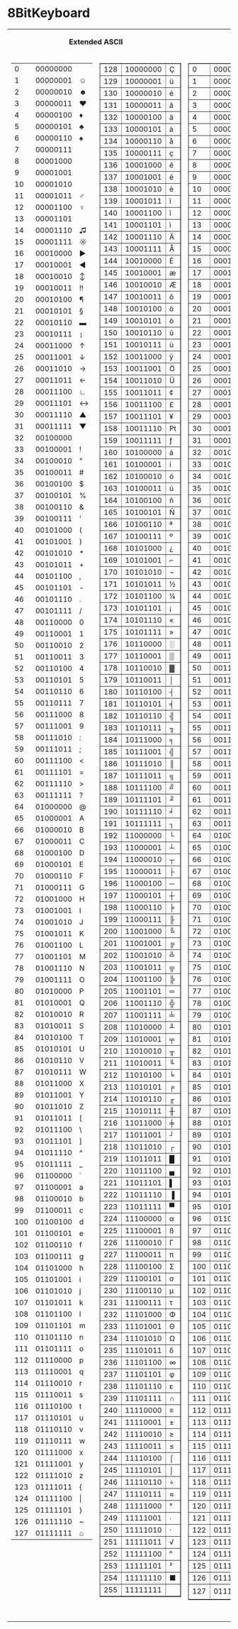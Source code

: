# 8BitKeyboard

<table cellpadding="5" width="838">
    <tbody>
    <tr><td valign="top" colspan="2">
            <p align="center"><b>Extended ASCII</b></p></td>
        <td valign="top" colspan="2">
            <p align="center"><b>ASCII</b></p></td></tr>
    <tr><td valign="top" width="130">
    <td< td=""></td<><table border="0" height="100%">
    <tbody>
        <tr><td>0</td><td>00000000</td><td> </td></tr>
        <tr><td>1</td><td>00000001</td><td>☺</td></tr>
        <tr><td>2</td><td>00000010</td><td>☻</td></tr>
        <tr><td>3</td><td>00000011</td><td>♥</td></tr>
        <tr><td>4</td><td>00000100</td><td>♦</td></tr>
        <tr><td>5</td><td>00000101</td><td>♣</td></tr>
        <tr><td>6</td><td>00000110</td><td>♠</td></tr>
        <tr><td>7</td><td>00000111</td><td> </td></tr>
        <tr><td>8</td><td>00001000</td><td> </td></tr>
        <tr><td>9</td><td>00001001</td><td> </td></tr>
        <tr><td>10</td><td>00001010</td><td> </td></tr>
        <tr><td>11</td><td>00001011</td><td>♂</td></tr>
        <tr><td>12</td><td>00001100</td><td>♀</td></tr>
        <tr><td>13</td><td>00001101</td><td></td></tr>
        <tr><td>14</td><td>00001110</td><td>♫</td></tr>
        <tr><td>15</td><td>00001111</td><td>☼</td></tr>
        <tr><td>16</td><td>00010000</td><td>►</td></tr>
        <tr><td>17</td><td>00010001</td><td>◄</td></tr>
        <tr><td>18</td><td>00010010</td><td>↕</td></tr>
        <tr><td>19</td><td>00010011</td><td>‼</td></tr>
        <tr><td>20</td><td>00010100</td><td>¶</td></tr>
        <tr><td>21</td><td>00010101</td><td>§</td></tr>
        <tr><td>22</td><td>00010110</td><td>▬</td></tr>
        <tr><td>23</td><td>00010111</td><td>↨</td></tr>
        <tr><td>24</td><td>00011000</td><td>↑</td></tr>
        <tr><td>25</td><td>00011001</td><td>↓</td></tr>
        <tr><td>26</td><td>00011010</td><td>→</td></tr>
        <tr><td>27</td><td>00011011</td><td>←</td></tr>
        <tr><td>28</td><td>00011100</td><td>∟</td></tr>
        <tr><td>29</td><td>00011101</td><td>↔</td></tr>
        <tr><td>30</td><td>00011110</td><td>▲</td></tr>
        <tr><td>31</td><td>00011111</td><td>▼</td></tr>
        <tr><td>32</td><td>00100000</td><td> </td></tr>
        <tr><td>33</td><td>00100001</td><td>!</td></tr>
        <tr><td>34</td><td>00100010</td><td>"</td></tr>
        <tr><td>35</td><td>00100011</td><td>#</td></tr>
        <tr><td>36</td><td>00100100</td><td>$</td></tr>
        <tr><td>37</td><td>00100101</td><td>%</td></tr>
        <tr><td>38</td><td>00100110</td><td>&amp;</td></tr>
        <tr><td>39</td><td>00100111</td><td>'</td></tr>
        <tr><td>40</td><td>00101000</td><td>(</td></tr>
        <tr><td>41</td><td>00101001</td><td>)</td></tr>
        <tr><td>42</td><td>00101010</td><td>*</td></tr>
        <tr><td>43</td><td>00101011</td><td>+</td></tr>
        <tr><td>44</td><td>00101100</td><td>,</td></tr>
        <tr><td>45</td><td>00101101</td><td>-</td></tr>
        <tr><td>46</td><td>00101110</td><td>.</td></tr>
        <tr><td>47</td><td>00101111</td><td>/</td></tr>
        <tr><td>48</td><td>00110000</td><td>0</td></tr>
        <tr><td>49</td><td>00110001</td><td>1</td></tr>
        <tr><td>50</td><td>00110010</td><td>2</td></tr>
        <tr><td>51</td><td>00110011</td><td>3</td></tr>
        <tr><td>52</td><td>00110100</td><td>4</td></tr>
        <tr><td>53</td><td>00110101</td><td>5</td></tr>
        <tr><td>54</td><td>00110110</td><td>6</td></tr>
        <tr><td>55</td><td>00110111</td><td>7</td></tr>
        <tr><td>56</td><td>00111000</td><td>8</td></tr>
        <tr><td>57</td><td>00111001</td><td>9</td></tr>
        <tr><td>58</td><td>00111010</td><td>:</td></tr>
        <tr><td>59</td><td>00111011</td><td>;</td></tr>
        <tr><td>60</td><td>00111100</td><td>&lt;</td></tr>
        <tr><td>61</td><td>00111101</td><td>=</td></tr>
        <tr><td>62</td><td>00111110</td><td>&gt;</td></tr>
        <tr><td>63</td><td>00111111</td><td>?</td></tr>
        <tr><td>64</td><td>01000000</td><td>@</td></tr>
        <tr><td>65</td><td>01000001</td><td>A</td></tr>
        <tr><td>66</td><td>01000010</td><td>B</td></tr>
        <tr><td>67</td><td>01000011</td><td>C</td></tr>
        <tr><td>68</td><td>01000100</td><td>D</td></tr>
        <tr><td>69</td><td>01000101</td><td>E</td></tr>
        <tr><td>70</td><td>01000110</td><td>F</td></tr>
        <tr><td>71</td><td>01000111</td><td>G</td></tr>
        <tr><td>72</td><td>01001000</td><td>H</td></tr>
        <tr><td>73</td><td>01001001</td><td>I</td></tr>
        <tr><td>74</td><td>01001010</td><td>J</td></tr>
        <tr><td>75</td><td>01001011</td><td>K</td></tr>
        <tr><td>76</td><td>01001100</td><td>L</td></tr>
        <tr><td>77</td><td>01001101</td><td>M</td></tr>
        <tr><td>78</td><td>01001110</td><td>N</td></tr>
        <tr><td>79</td><td>01001111</td><td>O</td></tr>
        <tr><td>80</td><td>01010000</td><td>P</td></tr>
        <tr><td>81</td><td>01010001</td><td>Q</td></tr>
        <tr><td>82</td><td>01010010</td><td>R</td></tr>
        <tr><td>83</td><td>01010011</td><td>S</td></tr>
        <tr><td>84</td><td>01010100</td><td>T</td></tr>
        <tr><td>85</td><td>01010101</td><td>U</td></tr>
        <tr><td>86</td><td>01010110</td><td>V</td></tr>
        <tr><td>87</td><td>01010111</td><td>W</td></tr>
        <tr><td>88</td><td>01011000</td><td>X</td></tr>
        <tr><td>89</td><td>01011001</td><td>Y</td></tr>
        <tr><td>90</td><td>01011010</td><td>Z</td></tr>
        <tr><td>91</td><td>01011011</td><td>[</td></tr>
        <tr><td>92</td><td>01011100</td><td>\</td></tr>
        <tr><td>93</td><td>01011101</td><td>]</td></tr>
        <tr><td>94</td><td>01011110</td><td>^</td></tr>
        <tr><td>95</td><td>01011111</td><td>_</td></tr>
        <tr><td>96</td><td>01100000</td><td>`</td></tr>
        <tr><td>97</td><td>01100001</td><td>a</td></tr>
        <tr><td>98</td><td>01100010</td><td>b</td></tr>
        <tr><td>99</td><td>01100011</td><td>c</td></tr>
        <tr><td>100</td><td>01100100</td><td>d</td></tr>
        <tr><td>101</td><td>01100101</td><td>e</td></tr>
        <tr><td>102</td><td>01100110</td><td>f</td></tr>
        <tr><td>103</td><td>01100111</td><td>g</td></tr>
        <tr><td>104</td><td>01101000</td><td>h</td></tr>
        <tr><td>105</td><td>01101001</td><td>i</td></tr>
        <tr><td>106</td><td>01101010</td><td>j</td></tr>
        <tr><td>107</td><td>01101011</td><td>k</td></tr>
        <tr><td>108</td><td>01101100</td><td>l</td></tr>
        <tr><td>109</td><td>01101101</td><td>m</td></tr>
        <tr><td>110</td><td>01101110</td><td>n</td></tr>
        <tr><td>111</td><td>01101111</td><td>o</td></tr>
        <tr><td>112</td><td>01110000</td><td>p</td></tr>
        <tr><td>113</td><td>01110001</td><td>q</td></tr>
        <tr><td>114</td><td>01110010</td><td>r</td></tr>
        <tr><td>115</td><td>01110011</td><td>s</td></tr>
        <tr><td>116</td><td>01110100</td><td>t</td></tr>
        <tr><td>117</td><td>01110101</td><td>u</td></tr>
        <tr><td>118</td><td>01110110</td><td>v</td></tr>
        <tr><td>119</td><td>01110111</td><td>w</td></tr>
        <tr><td>120</td><td>01111000</td><td>x</td></tr>
        <tr><td>121</td><td>01111001</td><td>y</td></tr>
        <tr><td>122</td><td>01111010</td><td>z</td></tr>
        <tr><td>123</td><td>01111011</td><td>{</td></tr>
        <tr><td>124</td><td>01111100</td><td>|</td></tr>
        <tr><td>125</td><td>01111101</td><td>}</td></tr>
        <tr><td>126</td><td>01111110</td><td>~</td></tr>
        <tr><td>127</td><td>01111111</td><td>⌂</td></tr>
    </tbody></table>
    </td><td valign="top" width="130">
    <table border="1">
    <tbody>
        <tr><td>128</td><td>10000000</td><td>Ç</td></tr>
        <tr><td>129</td><td>10000001</td><td>ü</td></tr>
        <tr><td>130</td><td>10000010</td><td>é</td></tr>
        <tr><td>131</td><td>10000011</td><td>â</td></tr>
        <tr><td>132</td><td>10000100</td><td>ä</td></tr>
        <tr><td>133</td><td>10000101</td><td>à</td></tr>
        <tr><td>134</td><td>10000110</td><td>å</td></tr>
        <tr><td>135</td><td>10000111</td><td>ç</td></tr>
        <tr><td>136</td><td>10001000</td><td>ê</td></tr>
        <tr><td>137</td><td>10001001</td><td>ë</td></tr>
        <tr><td>138</td><td>10001010</td><td>è</td></tr>
        <tr><td>139</td><td>10001011</td><td>ï</td></tr>
        <tr><td>140</td><td>10001100</td><td>î</td></tr>
        <tr><td>141</td><td>10001101</td><td>ì</td></tr>
        <tr><td>142</td><td>10001110</td><td>Ä</td></tr>
        <tr><td>143</td><td>10001111</td><td>Å</td></tr>
        <tr><td>144</td><td>10010000</td><td>É</td></tr>
        <tr><td>145</td><td>10010001</td><td>æ</td></tr>
        <tr><td>146</td><td>10010010</td><td>Æ</td></tr>
        <tr><td>147</td><td>10010011</td><td>ô</td></tr>
        <tr><td>148</td><td>10010100</td><td>ö</td></tr>
        <tr><td>149</td><td>10010101</td><td>ò</td></tr>
        <tr><td>150</td><td>10010110</td><td>û</td></tr>
        <tr><td>151</td><td>10010111</td><td>ù</td></tr>
        <tr><td>152</td><td>10011000</td><td>ÿ</td></tr>
        <tr><td>153</td><td>10011001</td><td>Ö</td></tr>
        <tr><td>154</td><td>10011010</td><td>Ü</td></tr>
        <tr><td>155</td><td>10011011</td><td>¢</td></tr>
        <tr><td>156</td><td>10011100</td><td>£</td></tr>
        <tr><td>157</td><td>10011101</td><td>¥</td></tr>
        <tr><td>158</td><td>10011110</td><td>₧</td></tr>
        <tr><td>159</td><td>10011111</td><td>ƒ</td></tr>
        <tr><td>160</td><td>10100000</td><td>á</td></tr>
        <tr><td>161</td><td>10100001</td><td>í</td></tr>
        <tr><td>162</td><td>10100010</td><td>ó</td></tr>
        <tr><td>163</td><td>10100011</td><td>ú</td></tr>
        <tr><td>164</td><td>10100100</td><td>ñ</td></tr>
        <tr><td>165</td><td>10100101</td><td>Ñ</td></tr>
        <tr><td>166</td><td>10100110</td><td>ª</td></tr>
        <tr><td>167</td><td>10100111</td><td>º</td></tr>
        <tr><td>168</td><td>10101000</td><td>¿</td></tr>
        <tr><td>169</td><td>10101001</td><td>⌐</td></tr>
        <tr><td>170</td><td>10101010</td><td>¬</td></tr>
        <tr><td>171</td><td>10101011</td><td>½</td></tr>
        <tr><td>172</td><td>10101100</td><td>¼</td></tr>
        <tr><td>173</td><td>10101101</td><td>¡</td></tr>
        <tr><td>174</td><td>10101110</td><td>«</td></tr>
        <tr><td>175</td><td>10101111</td><td>»</td></tr>
        <tr><td>176</td><td>10110000</td><td>░</td></tr>
        <tr><td>177</td><td>10110001</td><td>▒</td></tr>
        <tr><td>178</td><td>10110010</td><td>▓</td></tr>
        <tr><td>179</td><td>10110011</td><td>│</td></tr>
        <tr><td>180</td><td>10110100</td><td>┤</td></tr>
        <tr><td>181</td><td>10110101</td><td>╡</td></tr>
        <tr><td>182</td><td>10110110</td><td>╢</td></tr>
        <tr><td>183</td><td>10110111</td><td>╖</td></tr>
        <tr><td>184</td><td>10111000</td><td>╕</td></tr>
        <tr><td>185</td><td>10111001</td><td>╣</td></tr>
        <tr><td>186</td><td>10111010</td><td>║</td></tr>
        <tr><td>187</td><td>10111011</td><td>╗</td></tr>
        <tr><td>188</td><td>10111100</td><td>╝</td></tr>
        <tr><td>189</td><td>10111101</td><td>╜</td></tr>
        <tr><td>190</td><td>10111110</td><td>╛</td></tr>
        <tr><td>191</td><td>10111111</td><td>┐</td></tr>
        <tr><td>192</td><td>11000000</td><td>└</td></tr>
        <tr><td>193</td><td>11000001</td><td>┴</td></tr>
        <tr><td>194</td><td>11000010</td><td>┬</td></tr>
        <tr><td>195</td><td>11000011</td><td>├</td></tr>
        <tr><td>196</td><td>11000100</td><td>─</td></tr>
        <tr><td>197</td><td>11000101</td><td>┼</td></tr>
        <tr><td>198</td><td>11000110</td><td>╞</td></tr>
        <tr><td>199</td><td>11000111</td><td>╟</td></tr>
        <tr><td>200</td><td>11001000</td><td>╚</td></tr>
        <tr><td>201</td><td>11001001</td><td>╔</td></tr>
        <tr><td>202</td><td>11001010</td><td>╩</td></tr>
        <tr><td>203</td><td>11001011</td><td>╦</td></tr>
        <tr><td>204</td><td>11001100</td><td>╠</td></tr>
        <tr><td>205</td><td>11001101</td><td>═</td></tr>
        <tr><td>206</td><td>11001110</td><td>╬</td></tr>
        <tr><td>207</td><td>11001111</td><td>╧</td></tr>
        <tr><td>208</td><td>11010000</td><td>╨</td></tr>
        <tr><td>209</td><td>11010001</td><td>╤</td></tr>
        <tr><td>210</td><td>11010010</td><td>╥</td></tr>
        <tr><td>211</td><td>11010011</td><td>╙</td></tr>
        <tr><td>212</td><td>11010100</td><td>╘</td></tr>
        <tr><td>213</td><td>11010101</td><td>╒</td></tr>
        <tr><td>214</td><td>11010110</td><td>╓</td></tr>
        <tr><td>215</td><td>11010111</td><td>╫</td></tr>
        <tr><td>216</td><td>11011000</td><td>╪</td></tr>
        <tr><td>217</td><td>11011001</td><td>┘</td></tr>
        <tr><td>218</td><td>11011010</td><td>┌</td></tr>
        <tr><td>219</td><td>11011011</td><td>█</td></tr>
        <tr><td>220</td><td>11011100</td><td>▄</td></tr>
        <tr><td>221</td><td>11011101</td><td>▌</td></tr>
        <tr><td>222</td><td>11011110</td><td>▐</td></tr>
        <tr><td>223</td><td>11011111</td><td>▀</td></tr>
        <tr><td>224</td><td>11100000</td><td>α</td></tr>
        <tr><td>225</td><td>11100001</td><td>ß</td></tr>
        <tr><td>226</td><td>11100010</td><td>Γ</td></tr>
        <tr><td>227</td><td>11100011</td><td>π</td></tr>
        <tr><td>228</td><td>11100100</td><td>Σ</td></tr>
        <tr><td>229</td><td>11100101</td><td>σ</td></tr>
        <tr><td>230</td><td>11100110</td><td>µ</td></tr>
        <tr><td>231</td><td>11100111</td><td>τ</td></tr>
        <tr><td>232</td><td>11101000</td><td>Φ</td></tr>
        <tr><td>233</td><td>11101001</td><td>Θ</td></tr>
        <tr><td>234</td><td>11101010</td><td>Ω</td></tr>
        <tr><td>235</td><td>11101011</td><td>δ</td></tr>
        <tr><td>236</td><td>11101100</td><td>∞</td></tr>
        <tr><td>237</td><td>11101101</td><td>φ</td></tr>
        <tr><td>238</td><td>11101110</td><td>ε</td></tr>
        <tr><td>239</td><td>11101111</td><td>∩</td></tr>
        <tr><td>240</td><td>11110000</td><td>≡</td></tr>
        <tr><td>241</td><td>11110001</td><td>±</td></tr>
        <tr><td>242</td><td>11110010</td><td>≥</td></tr>
        <tr><td>243</td><td>11110011</td><td>≤</td></tr>
        <tr><td>244</td><td>11110100</td><td>⌠</td></tr>
        <tr><td>245</td><td>11110101</td><td>⌡</td></tr>
        <tr><td>246</td><td>11110110</td><td>÷</td></tr>
        <tr><td>247</td><td>11110111</td><td>≈</td></tr>
        <tr><td>248</td><td>11111000</td><td>°</td></tr>
        <tr><td>249</td><td>11111001</td><td>∙</td></tr>
        <tr><td>250</td><td>11111010</td><td>·</td></tr>
        <tr><td>251</td><td>11111011</td><td>√</td></tr>
        <tr><td>252</td><td>11111100</td><td>ⁿ</td></tr>
        <tr><td>253</td><td>11111101</td><td>²</td></tr>
        <tr><td>254</td><td>11111110</td><td>■</td></tr>
        <tr><td>255</td><td>11111111</td><td>&nbsp;</td></tr>
        </tbody>
    </table>
    </td><td valign="top" width="130">
    <table border="1" height="100%">
    <tbody><tr><td>0</td><td>00000000</td><td> </td></tr>
        <tr><td>1</td><td>00000001</td><td></td></tr>
        <tr><td>2</td><td>00000010</td><td></td></tr>
        <tr><td>3</td><td>00000011</td><td></td></tr>
        <tr><td>4</td><td>00000100</td><td></td></tr>
        <tr><td>5</td><td>00000101</td><td></td></tr>
        <tr><td>6</td><td>00000110</td><td></td></tr>
        <tr><td>7</td><td>00000111</td><td>&nbsp;</td></tr>
        <tr><td>8</td><td>00001000</td><td></td></tr>
        <tr><td>9</td><td>00001001</td><td></td></tr>
        <tr><td>10</td><td>00001010</td><td></td></tr>
        <tr><td>11</td><td>00001011</td><td></td></tr>
        <tr><td>12</td><td>00001100</td><td></td></tr>
        <tr><td>13</td><td>00001101</td><td></td></tr>
        <tr><td>14</td><td>00001110</td><td></td></tr>
        <tr><td>15</td><td>00001111</td><td></td></tr>
        <tr><td>16</td><td>00010000</td><td></td></tr>
        <tr><td>17</td><td>00010001</td><td></td></tr>
        <tr><td>18</td><td>00010010</td><td></td></tr>
        <tr><td>19</td><td>00010011</td><td></td></tr>
        <tr><td>20</td><td>00010100</td><td></td></tr>
        <tr><td>21</td><td>00010101</td><td></td></tr>
        <tr><td>22</td><td>00010110</td><td></td></tr>
        <tr><td>23</td><td>00010111</td><td></td></tr>
        <tr><td>24</td><td>00011000</td><td></td></tr>
        <tr><td>25</td><td>00011001</td><td></td></tr>
        <tr><td>26</td><td>00011010</td><td></td></tr>
        <tr><td>27</td><td>00011011</td><td></td></tr>
        <tr><td>28</td><td>00011100</td><td></td></tr>
        <tr><td>29</td><td>00011101</td><td></td></tr>
        <tr><td>30</td><td>00011110</td><td></td></tr>
        <tr><td>31</td><td>00011111</td><td></td></tr>
        <tr><td>32</td><td>00100000</td><td> </td></tr>
        <tr><td>33</td><td>00100001</td><td>!</td></tr>
        <tr><td>34</td><td>00100010</td><td>"</td></tr>
        <tr><td>35</td><td>00100011</td><td>#</td></tr>
        <tr><td>36</td><td>00100100</td><td>$</td></tr>
        <tr><td>37</td><td>00100101</td><td>%</td></tr>
        <tr><td>38</td><td>00100110</td><td>&amp;</td></tr>
        <tr><td>39</td><td>00100111</td><td>'</td></tr>
        <tr><td>40</td><td>00101000</td><td>(</td></tr>
        <tr><td>41</td><td>00101001</td><td>)</td></tr>
        <tr><td>42</td><td>00101010</td><td>*</td></tr>
        <tr><td>43</td><td>00101011</td><td>+</td></tr>
        <tr><td>44</td><td>00101100</td><td>,</td></tr>
        <tr><td>45</td><td>00101101</td><td>-</td></tr>
        <tr><td>46</td><td>00101110</td><td>.</td></tr>
        <tr><td>47</td><td>00101111</td><td>/</td></tr>
        <tr><td>48</td><td>00110000</td><td>0</td></tr>
        <tr><td>49</td><td>00110001</td><td>1</td></tr>
        <tr><td>50</td><td>00110010</td><td>2</td></tr>
        <tr><td>51</td><td>00110011</td><td>3</td></tr>
        <tr><td>52</td><td>00110100</td><td>4</td></tr>
        <tr><td>53</td><td>00110101</td><td>5</td></tr>
        <tr><td>54</td><td>00110110</td><td>6</td></tr>
        <tr><td>55</td><td>00110111</td><td>7</td></tr>
        <tr><td>56</td><td>00111000</td><td>8</td></tr>
        <tr><td>57</td><td>00111001</td><td>9</td></tr>
        <tr><td>58</td><td>00111010</td><td>:</td></tr>
        <tr><td>59</td><td>00111011</td><td>;</td></tr>
        <tr><td>60</td><td>00111100</td><td>&lt;</td></tr>
        <tr><td>61</td><td>00111101</td><td>=</td></tr>
        <tr><td>62</td><td>00111110</td><td>&gt;</td></tr>
        <tr><td>63</td><td>00111111</td><td>?</td></tr>
        <tr><td>64</td><td>01000000</td><td>@</td></tr>
        <tr><td>65</td><td>01000001</td><td>A</td></tr>
        <tr><td>66</td><td>01000010</td><td>B</td></tr>
        <tr><td>67</td><td>01000011</td><td>C</td></tr>
        <tr><td>68</td><td>01000100</td><td>D</td></tr>
        <tr><td>69</td><td>01000101</td><td>E</td></tr>
        <tr><td>70</td><td>01000110</td><td>F</td></tr>
        <tr><td>71</td><td>01000111</td><td>G</td></tr>
        <tr><td>72</td><td>01001000</td><td>H</td></tr>
        <tr><td>73</td><td>01001001</td><td>I</td></tr>
        <tr><td>74</td><td>01001010</td><td>J</td></tr>
        <tr><td>75</td><td>01001011</td><td>K</td></tr>
        <tr><td>76</td><td>01001100</td><td>L</td></tr>
        <tr><td>77</td><td>01001101</td><td>M</td></tr>
        <tr><td>78</td><td>01001110</td><td>N</td></tr>
        <tr><td>79</td><td>01001111</td><td>O</td></tr>
        <tr><td>80</td><td>01010000</td><td>P</td></tr>
        <tr><td>81</td><td>01010001</td><td>Q</td></tr>
        <tr><td>82</td><td>01010010</td><td>R</td></tr>
        <tr><td>83</td><td>01010011</td><td>S</td></tr>
        <tr><td>84</td><td>01010100</td><td>T</td></tr>
        <tr><td>85</td><td>01010101</td><td>U</td></tr>
        <tr><td>86</td><td>01010110</td><td>V</td></tr>
        <tr><td>87</td><td>01010111</td><td>W</td></tr>
        <tr><td>88</td><td>01011000</td><td>X</td></tr>
        <tr><td>89</td><td>01011001</td><td>Y</td></tr>
        <tr><td>90</td><td>01011010</td><td>Z</td></tr>
        <tr><td>91</td><td>01011011</td><td>[</td></tr>
        <tr><td>92</td><td>01011100</td><td>\</td></tr>
        <tr><td>93</td><td>01011101</td><td>]</td></tr>
        <tr><td>94</td><td>01011110</td><td>^</td></tr>
        <tr><td>95</td><td>01011111</td><td>_</td></tr>
        <tr><td>96</td><td>01100000</td><td>`</td></tr>
        <tr><td>97</td><td>01100001</td><td>a</td></tr>
        <tr><td>98</td><td>01100010</td><td>b</td></tr>
        <tr><td>99</td><td>01100011</td><td>c</td></tr>
        <tr><td>100</td><td>01100100</td><td>d</td></tr>
        <tr><td>101</td><td>01100101</td><td>e</td></tr>
        <tr><td>102</td><td>01100110</td><td>f</td></tr>
        <tr><td>103</td><td>01100111</td><td>g</td></tr>
        <tr><td>104</td><td>01101000</td><td>h</td></tr>
        <tr><td>105</td><td>01101001</td><td>i</td></tr>
        <tr><td>106</td><td>01101010</td><td>j</td></tr>
        <tr><td>107</td><td>01101011</td><td>k</td></tr>
        <tr><td>108</td><td>01101100</td><td>l</td></tr>
        <tr><td>109</td><td>01101101</td><td>m</td></tr>
        <tr><td>110</td><td>01101110</td><td>n</td></tr>
        <tr><td>111</td><td>01101111</td><td>o</td></tr>
        <tr><td>112</td><td>01110000</td><td>p</td></tr>
        <tr><td>113</td><td>01110001</td><td>q</td></tr>
        <tr><td>114</td><td>01110010</td><td>r</td></tr>
        <tr><td>115</td><td>01110011</td><td>s</td></tr>
        <tr><td>116</td><td>01110100</td><td>t</td></tr>
        <tr><td>117</td><td>01110101</td><td>u</td></tr>
        <tr><td>118</td><td>01110110</td><td>v</td></tr>
        <tr><td>119</td><td>01110111</td><td>w</td></tr>
        <tr><td>120</td><td>01111000</td><td>x</td></tr>
        <tr><td>121</td><td>01111001</td><td>y</td></tr>
        <tr><td>122</td><td>01111010</td><td>z</td></tr>
        <tr><td>123</td><td>01111011</td><td>{</td></tr>
        <tr><td>124</td><td>01111100</td><td>|</td></tr>
        <tr><td>125</td><td>01111101</td><td>}</td></tr>
        <tr><td>126</td><td>01111110</td><td>~</td></tr>
        <tr><td>127</td><td>01111111</td><td></td></tr>
    </tbody></table>
    </td><td valign="top" width="130">
    <table border="1"><tbody>
        <tr><td>128</td><td>10000000</td><td>€</td></tr>
        <tr><td>129</td><td>10000001</td><td></td></tr>
        <tr><td>130</td><td>10000010</td><td>‚</td></tr>
        <tr><td>131</td><td>10000011</td><td>ƒ</td></tr>
        <tr><td>132</td><td>10000100</td><td>„</td></tr>
        <tr><td>133</td><td>10000101</td><td>…</td></tr>
        <tr><td>134</td><td>10000110</td><td>†</td></tr>
        <tr><td>135</td><td>10000111</td><td>‡</td></tr>
        <tr><td>136</td><td>10001000</td><td>ˆ</td></tr>
        <tr><td>137</td><td>10001001</td><td>‰</td></tr>
        <tr><td>138</td><td>10001010</td><td>Š</td></tr>
        <tr><td>139</td><td>10001011</td><td>‹</td></tr>
        <tr><td>140</td><td>10001100</td><td>Œ</td></tr>
        <tr><td>141</td><td>10001101</td><td></td></tr>
        <tr><td>142</td><td>10001110</td><td>Ž</td></tr>
        <tr><td>143</td><td>10001111</td><td></td></tr>
        <tr><td>144</td><td>10010000</td><td></td></tr>
        <tr><td>145</td><td>10010001</td><td>‘</td></tr>
        <tr><td>146</td><td>10010010</td><td>'</td></tr>
        <tr><td>147</td><td>10010011</td><td>"</td></tr>
        <tr><td>148</td><td>10010100</td><td>"</td></tr>
        <tr><td>149</td><td>10010101</td><td>•</td></tr>
        <tr><td>150</td><td>10010110</td><td>–</td></tr>
        <tr><td>151</td><td>10010111</td><td>—</td></tr>
        <tr><td>152</td><td>10011000</td><td>˜</td></tr>
        <tr><td>153</td><td>10011001</td><td>™</td></tr>
        <tr><td>154</td><td>10011010</td><td>š</td></tr>
        <tr><td>155</td><td>10011011</td><td>›</td></tr>
        <tr><td>156</td><td>10011100</td><td>œ</td></tr>
        <tr><td>157</td><td>10011101</td><td></td></tr>
        <tr><td>158</td><td>10011110</td><td>ž</td></tr>
        <tr><td>159</td><td>10011111</td><td>Ÿ</td></tr>
        <tr><td>160</td><td>10100000</td><td>&nbsp;</td></tr>
        <tr><td>161</td><td>10100001</td><td>¡</td></tr>
        <tr><td>162</td><td>10100010</td><td>¢</td></tr>
        <tr><td>163</td><td>10100011</td><td>£</td></tr>
        <tr><td>164</td><td>10100100</td><td>¤</td></tr>
        <tr><td>165</td><td>10100101</td><td>¥</td></tr>
        <tr><td>166</td><td>10100110</td><td>¦</td></tr>
        <tr><td>167</td><td>10100111</td><td>§</td></tr>
        <tr><td>168</td><td>10101000</td><td>¨</td></tr>
        <tr><td>169</td><td>10101001</td><td>©</td></tr>
        <tr><td>170</td><td>10101010</td><td>ª</td></tr>
        <tr><td>171</td><td>10101011</td><td>«</td></tr>
        <tr><td>172</td><td>10101100</td><td>¬</td></tr>
        <tr><td>173</td><td>10101101</td><td>­</td></tr>
        <tr><td>174</td><td>10101110</td><td>®</td></tr>
        <tr><td>175</td><td>10101111</td><td>¯</td></tr>
        <tr><td>176</td><td>10110000</td><td>°</td></tr>
        <tr><td>177</td><td>10110001</td><td>±</td></tr>
        <tr><td>178</td><td>10110010</td><td>²</td></tr>
        <tr><td>179</td><td>10110011</td><td>³</td></tr>
        <tr><td>180</td><td>10110100</td><td>´</td></tr>
        <tr><td>181</td><td>10110101</td><td>µ</td></tr>
        <tr><td>182</td><td>10110110</td><td>¶</td></tr>
        <tr><td>183</td><td>10110111</td><td>·</td></tr>
        <tr><td>184</td><td>10111000</td><td>¸</td></tr>
        <tr><td>185</td><td>10111001</td><td>¹</td></tr>
        <tr><td>186</td><td>10111010</td><td>º</td></tr>
        <tr><td>187</td><td>10111011</td><td>»</td></tr>
        <tr><td>188</td><td>10111100</td><td>¼</td></tr>
        <tr><td>189</td><td>10111101</td><td>½</td></tr>
        <tr><td>190</td><td>10111110</td><td>¾</td></tr>
        <tr><td>191</td><td>10111111</td><td>¿</td></tr>
        <tr><td>192</td><td>11000000</td><td>À</td></tr>
        <tr><td>193</td><td>11000001</td><td>Á</td></tr>
        <tr><td>194</td><td>11000010</td><td>Â</td></tr>
        <tr><td>195</td><td>11000011</td><td>Ã</td></tr>
        <tr><td>196</td><td>11000100</td><td>Ä</td></tr>
        <tr><td>197</td><td>11000101</td><td>Å</td></tr>
        <tr><td>198</td><td>11000110</td><td>Æ</td></tr>
        <tr><td>199</td><td>11000111</td><td>Ç</td></tr>
        <tr><td>200</td><td>11001000</td><td>È</td></tr>
        <tr><td>201</td><td>11001001</td><td>É</td></tr>
        <tr><td>202</td><td>11001010</td><td>Ê</td></tr>
        <tr><td>203</td><td>11001011</td><td>Ë</td></tr>
        <tr><td>204</td><td>11001100</td><td>Ì</td></tr>
        <tr><td>205</td><td>11001101</td><td>Í</td></tr>
        <tr><td>206</td><td>11001110</td><td>Î</td></tr>
        <tr><td>207</td><td>11001111</td><td>Ï</td></tr>
        <tr><td>208</td><td>11010000</td><td>Ð</td></tr>
        <tr><td>209</td><td>11010001</td><td>Ñ</td></tr>
        <tr><td>210</td><td>11010010</td><td>Ò</td></tr>
        <tr><td>211</td><td>11010011</td><td>Ó</td></tr>
        <tr><td>212</td><td>11010100</td><td>Ô</td></tr>
        <tr><td>213</td><td>11010101</td><td>Õ</td></tr>
        <tr><td>214</td><td>11010110</td><td>Ö</td></tr>
        <tr><td>215</td><td>11010111</td><td>×</td></tr>
        <tr><td>216</td><td>11011000</td><td>Ø</td></tr>
        <tr><td>217</td><td>11011001</td><td>Ù</td></tr>
        <tr><td>218</td><td>11011010</td><td>Ú</td></tr>
        <tr><td>219</td><td>11011011</td><td>Û</td></tr>
        <tr><td>220</td><td>11011100</td><td>Ü</td></tr>
        <tr><td>221</td><td>11011101</td><td>Ý</td></tr>
        <tr><td>222</td><td>11011110</td><td>Þ</td></tr>
        <tr><td>223</td><td>11011111</td><td>ß</td></tr>
        <tr><td>224</td><td>11100000</td><td>à</td></tr>
        <tr><td>225</td><td>11100001</td><td>á</td></tr>
        <tr><td>226</td><td>11100010</td><td>â</td></tr>
        <tr><td>227</td><td>11100011</td><td>ã</td></tr>
        <tr><td>228</td><td>11100100</td><td>ä</td></tr>
        <tr><td>229</td><td>11100101</td><td>å</td></tr>
        <tr><td>230</td><td>11100110</td><td>æ</td></tr>
        <tr><td>231</td><td>11100111</td><td>ç</td></tr>
        <tr><td>232</td><td>11101000</td><td>è</td></tr>
        <tr><td>233</td><td>11101001</td><td>é</td></tr>
        <tr><td>234</td><td>11101010</td><td>ê</td></tr>
        <tr><td>235</td><td>11101011</td><td>ë</td></tr>
        <tr><td>236</td><td>11101100</td><td>ì</td></tr>
        <tr><td>237</td><td>11101101</td><td>í</td></tr>
        <tr><td>238</td><td>11101110</td><td>î</td></tr>
        <tr><td>239</td><td>11101111</td><td>ï</td></tr>
        <tr><td>240</td><td>11110000</td><td>ð</td></tr>
        <tr><td>241</td><td>11110001</td><td>ñ</td></tr>
        <tr><td>242</td><td>11110010</td><td>ò</td></tr>
        <tr><td>243</td><td>11110011</td><td>ó</td></tr>
        <tr><td>244</td><td>11110100</td><td>ô</td></tr>
        <tr><td>245</td><td>11110101</td><td>õ</td></tr>
        <tr><td>246</td><td>11110110</td><td>ö</td></tr>
        <tr><td>247</td><td>11110111</td><td>÷</td></tr>
        <tr><td>248</td><td>11111000</td><td>ø</td></tr>
        <tr><td>249</td><td>11111001</td><td>ù</td></tr>
        <tr><td>250</td><td>11111010</td><td>ú</td></tr>
        <tr><td>251</td><td>11111011</td><td>û</td></tr>
        <tr><td>252</td><td>11111100</td><td>ü</td></tr>
        <tr><td>253</td><td>11111101</td><td>ý</td></tr>
        <tr><td>254</td><td>11111110</td><td>þ</td></tr>
        <tr><td>255</td><td>11111111</td><td>ÿ</td></tr>
    </td></tr>
</tbody></table>